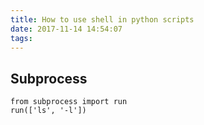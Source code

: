 ```yaml
---
title: How to use shell in python scripts
date: 2017-11-14 14:54:07
tags:
---
```



## Subprocess

```
from subprocess import run
run(['ls', '-l'])
```
